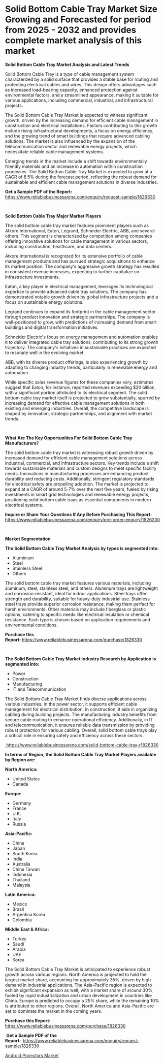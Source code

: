 <p><h1>Solid Bottom Cable Tray Market Size Growing and Forecasted for period from 2025 - 2032 and provides complete market analysis of this market</h1></p><p><strong>Solid Bottom Cable Tray Market Analysis and Latest Trends</strong></p>
<p><p>Solid Bottom Cable Tray is a type of cable management system characterized by a solid surface that provides a stable base for routing and protecting electrical cables and wires. This design offers advantages such as increased load-bearing capacity, enhanced protection against environmental factors, and a streamlined appearance, making it suitable for various applications, including commercial, industrial, and infrastructural projects.</p><p>The Solid Bottom Cable Tray Market is expected to witness significant growth, driven by the increasing demand for efficient cable management in construction and electrical installations. Factors contributing to this growth include rising infrastructural developments, a focus on energy efficiency, and the growing trend of smart buildings that require advanced cabling solutions. The market is also influenced by the expansion of the telecommunication sector and renewable energy projects, which necessitate reliable cable management systems.</p><p>Emerging trends in the market include a shift towards environmentally friendly materials and an increase in automation within construction processes. The Solid Bottom Cable Tray Market is expected to grow at a CAGR of 8.5% during the forecast period, reflecting the robust demand for sustainable and efficient cable management solutions in diverse industries.</p></p>
<p><strong>Get a Sample PDF of the Report:&nbsp;</strong> <a href="https://www.reliablebusinessarena.com/enquiry/request-sample/1826330?utm_campaign=2390&utm_medium=2&utm_source=Github&utm_content=ia&utm_term=18022025&utm_id=solid-bottom-cable-tray">https://www.reliablebusinessarena.com/enquiry/request-sample/1826330</a></p>
<p>&nbsp;</p>
<p><strong>Solid Bottom Cable Tray Major Market Players</strong></p>
<p><p>The solid bottom cable tray market features prominent players such as Atkore International, Eaton, Legrand, Schneider Electric, ABB, and several others. This segment is characterized by competition among companies offering innovative solutions for cable management in various sectors, including construction, healthcare, and data centers.</p><p>Atkore International is recognized for its extensive portfolio of cable management products and has pursued strategic acquisitions to enhance its market position. The company's aggressive growth strategy has resulted in consistent revenue increases, expecting to further capitalize on infrastructure investments.</p><p>Eaton, a key player in electrical management, leverages its technological expertise to provide advanced cable tray solutions. The company has demonstrated notable growth driven by global infrastructure projects and a focus on sustainable energy solutions.</p><p>Legrand continues to expand its footprint in the cable management sector through product innovation and strategic partnerships. The company is well-positioned to grow, with predictions of increasing demand from smart buildings and digital transformation initiatives.</p><p>Schneider Electric's focus on energy management and automation enables it to deliver integrated cable tray solutions, contributing to its strong growth trajectory. The company's initiatives in sustainable practices are expected to resonate well in the evolving market.</p><p>ABB, with its diverse product offerings, is also experiencing growth by adapting to changing industry trends, particularly in renewable energy and automation.</p><p>While specific sales revenue figures for these companies vary, estimates suggest that Eaton, for instance, reported revenues exceeding $20 billion, with a significant portion attributed to its electrical segment. The solid bottom cable tray market itself is projected to grow substantially, spurred by increasing demand for effective cable management solutions in both existing and emerging industries. Overall, the competitive landscape is shaped by innovation, strategic partnerships, and alignment with market trends.</p></p>
<p>&nbsp;</p>
<p><strong>What Are The Key Opportunities For Solid Bottom Cable Tray Manufacturers?</strong></p>
<p><p>The solid bottom cable tray market is witnessing robust growth driven by increased demand for efficient cable management solutions across industrial, commercial, and infrastructure sectors. Key trends include a shift towards sustainable materials and custom designs to meet specific facility needs. Innovations in manufacturing processes are enhancing product durability and reducing costs. Additionally, stringent regulatory standards for electrical safety are propelling adoption. The market is projected to expand at a CAGR of around 5-7% over the next five years, fueled by rising investments in smart grid technologies and renewable energy projects, positioning solid bottom cable trays as essential components in modern electrical systems.</p></p>
<p><strong>Inquire or Share Your Questions If Any Before Purchasing This Report:</strong> <a href="https://www.reliablebusinessarena.com/enquiry/pre-order-enquiry/1826330?utm_campaign=2390&utm_medium=2&utm_source=Github&utm_content=ia&utm_term=18022025&utm_id=solid-bottom-cable-tray">https://www.reliablebusinessarena.com/enquiry/pre-order-enquiry/1826330</a></p>
<p>&nbsp;</p>
<p><strong>Market Segmentation</strong></p>
<p><strong>The Solid Bottom Cable Tray Market Analysis by types is segmented into:</strong></p>
<p><ul><li>Aluminium</li><li>Steel</li><li>Stainless Steel</li><li>Others</li></ul></p>
<p><p>The solid bottom cable tray market features various materials, including aluminum, steel, stainless steel, and others. Aluminum trays are lightweight and corrosion-resistant, ideal for indoor applications. Steel trays offer strength and durability, suitable for heavy-duty industrial use. Stainless steel trays provide superior corrosion resistance, making them perfect for harsh environments. Other materials may include fiberglass or plastic options, catering to specific needs like electrical insulation or chemical resistance. Each type is chosen based on application requirements and environmental conditions.</p></p>
<p><strong>Purchase this Report:&nbsp;</strong><a href="https://www.reliablebusinessarena.com/purchase/1826330?utm_campaign=2390&utm_medium=2&utm_source=Github&utm_content=ia&utm_term=18022025&utm_id=solid-bottom-cable-tray">https://www.reliablebusinessarena.com/purchase/1826330</a></p>
<p>&nbsp;</p>
<p><strong>The Solid Bottom Cable Tray Market Industry Research by Application is segmented into:</strong></p>
<p><ul><li>Power</li><li>Construction</li><li>Manufacturing</li><li>IT and Telecommunication</li></ul></p>
<p><p>The Solid Bottom Cable Tray Market finds diverse applications across various industries. In the power sector, it supports efficient cable management for electrical distribution. In construction, it aids in organizing cabling during building projects. The manufacturing industry benefits from secure cable routing to enhance operational efficiency. Additionally, in IT and telecommunication, it ensures reliable data transmission by providing robust protection for various cabling. Overall, solid bottom cable trays play a critical role in ensuring safety and efficiency across these sectors.</p></p>
<p><a href="https://www.reliablebusinessarena.com/solid-bottom-cable-tray-r1826330?utm_campaign=2390&utm_medium=2&utm_source=Github&utm_content=ia&utm_term=18022025&utm_id=solid-bottom-cable-tray">&nbsp;https://www.reliablebusinessarena.com/solid-bottom-cable-tray-r1826330</a></p>
<p><strong>In terms of Region, the Solid Bottom Cable Tray Market Players available by Region are:</strong></p>
<p>
    <p> <strong> North America: </strong>
        <ul>
            <li>United States</li>
            <li>Canada</li>
        </ul>
        </p> 
    <p> <strong> Europe: </strong>
        <ul>
            <li>Germany</li>
            <li>France</li>
            <li>U.K.</li>
            <li>Italy</li>
            <li>Russia</li>
        </ul>
        </p> 
    <p> <strong> Asia-Pacific: </strong>
        <ul>
            <li>China</li>
            <li>Japan</li>
            <li>South Korea</li>
            <li>India</li>
            <li>Australia</li>
            <li>China Taiwan</li>
            <li>Indonesia</li>
            <li>Thailand</li>
            <li>Malaysia</li>
        </ul>
        </p> 
    <p> <strong> Latin America: </strong>
        <ul>
            <li>Mexico</li>
            <li>Brazil</li>
            <li>Argentina Korea</li>
            <li>Colombia</li>
        </ul>
        </p> 
    <p> <strong> Middle East & Africa: </strong>
        <ul>
            <li>Turkey</li>
            <li>Saudi</li>
            <li>Arabia</li>
            <li>UAE</li>
            <li>Korea</li>
        </ul>
    </p>
    </p>
<p><p>The Solid Bottom Cable Tray Market is anticipated to experience robust growth across various regions. North America is projected to hold the largest market share, accounting for approximately 35%, driven by high demand in industrial applications. The Asia-Pacific region is expected to exhibit significant expansion as well, with a market share of around 30%, fueled by rapid industrialization and urban development in countries like China. Europe is predicted to occupy a 25% share, while the remaining 10% is attributed to other regions. Overall, North America and Asia-Pacific are set to dominate the market in the coming years.</p></p>
<p><strong>Purchase this Report: </strong><a href="https://www.reliablebusinessarena.com/purchase/1826330?utm_campaign=2390&utm_medium=2&utm_source=Github&utm_content=ia&utm_term=18022025&utm_id=solid-bottom-cable-tray">https://www.reliablebusinessarena.com/purchase/1826330</a></p>
<p>&nbsp;<strong>Get a Sample PDF of the Report:&nbsp;&nbsp;</strong><a href="https://www.reliablebusinessarena.com/enquiry/request-sample/1826330?utm_campaign=2390&utm_medium=2&utm_source=Github&utm_content=ia&utm_term=18022025&utm_id=solid-bottom-cable-tray">https://www.reliablebusinessarena.com/enquiry/request-sample/1826330</a></p>
<p><strong></strong></p>
<p><p><a href="https://github.com/ovtkosle/Market-Research-Report-List-1/blob/main/android-projectors-market.md?utm_campaign=2390&utm_medium=2&utm_source=Github&utm_content=ia&utm_term=18022025&utm_id=solid-bottom-cable-tray">Android Projectors Market</a></p></p>